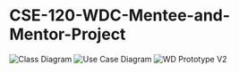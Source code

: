 # CSE-120-WDC-Mentee-and-Mentor-Project
![Class Diagram](https://github.com/user-attachments/assets/e9fcc02d-0630-4cc0-be6d-8870f43b6bc0)
![Use Case Diagram](https://github.com/user-attachments/assets/16e31f66-f3da-43d0-81b4-e16fcdbfe76f)
![WD Prototype V2](https://github.com/user-attachments/assets/74305775-6aab-47bb-ac3a-5931c6931135)

